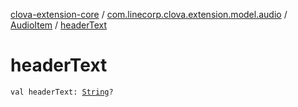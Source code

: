 [clova-extension-core](../../index.md) / [com.linecorp.clova.extension.model.audio](../index.md) / [AudioItem](index.md) / [headerText](./header-text.md)

# headerText

`val headerText: `[`String`](https://kotlinlang.org/api/latest/jvm/stdlib/kotlin/-string/index.html)`?`